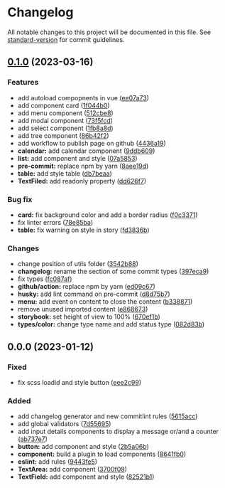 # Changelog

All notable changes to this project will be documented in this file. See [standard-version](https://github.com/conventional-changelog/standard-version) for commit guidelines.

## [0.1.0](https://github.com/nicolas-skrzek/pn-components/compare/v0.0.0...v0.1.0) (2023-03-16)


### Features

* add autoload compopnents in vue ([ee07a73](https://github.com/nicolas-skrzek/pn-components/commit/ee07a73abadb9a0124c23f7ec0a76d56be7e783d))
* add component card ([1f044b0](https://github.com/nicolas-skrzek/pn-components/commit/1f044b0274c5dcfdb148688859b23f344cb582a0))
* add menu component ([512cbe8](https://github.com/nicolas-skrzek/pn-components/commit/512cbe86c762ab18c48ecf16010ddbd63f2faf7c))
* add modal component ([73f5fcd](https://github.com/nicolas-skrzek/pn-components/commit/73f5fcda6fba153eeb4f4b38a58daf6ee5718ad7))
* add select component ([1fb8a8d](https://github.com/nicolas-skrzek/pn-components/commit/1fb8a8d8a7bdfc08f2ff4bfbd60f3c3bc8e082b0))
* add tree component ([86b42f2](https://github.com/nicolas-skrzek/pn-components/commit/86b42f2c808bfae53b63d2e6f68f3cd30e911f27))
* add workflow to publish page on github ([4436a19](https://github.com/nicolas-skrzek/pn-components/commit/4436a191f70ccdd9e8ebdb8fdc8f7994e16da929))
* **calendar:** add calendar component ([9ddb609](https://github.com/nicolas-skrzek/pn-components/commit/9ddb6093ece4e0877a3017466fb1bb86deb18dea))
* **list:** add component and style ([07a5853](https://github.com/nicolas-skrzek/pn-components/commit/07a5853fa5c506883935a9f816577f101ad5ab03))
* **pre-commit:** replace npm by yarn ([8aee19d](https://github.com/nicolas-skrzek/pn-components/commit/8aee19d5710e3f9ca1819a538c3a4196d5d4e3ba))
* **table:** add style table ([db7beaa](https://github.com/nicolas-skrzek/pn-components/commit/db7beaa16dc7aa2bb22992e46f56bd1c23629728))
* **TextFiled:** add readonly property ([dd626f7](https://github.com/nicolas-skrzek/pn-components/commit/dd626f775051a425164e5464fdd0a36ab311736c))


### Bug fix

* **card:** fix background color and add a border radius ([f0c3371](https://github.com/nicolas-skrzek/pn-components/commit/f0c33714eb8bf6410810af38a24209102a431f75))
* fix linter errors ([78e85ba](https://github.com/nicolas-skrzek/pn-components/commit/78e85ba59313febb39a320bdc4fd1fb5ddca1585))
* **table:** fix warning on style in story ([fd3836b](https://github.com/nicolas-skrzek/pn-components/commit/fd3836b24f7ec19279fd1eff5e7f6c0444ab6778))


### Changes

* change position of utils folder ([3542b88](https://github.com/nicolas-skrzek/pn-components/commit/3542b8818134f7395f41d2be61ed93e0030ae969))
* **changelog:** rename the section of some commit types ([397eca9](https://github.com/nicolas-skrzek/pn-components/commit/397eca9272b09f1ebd382d82befd99471d480956))
* fix types ([fc087af](https://github.com/nicolas-skrzek/pn-components/commit/fc087af436d46e7852e90a795903de232a2e71c8))
* **github/action:** replace npm by yarn ([ed09c67](https://github.com/nicolas-skrzek/pn-components/commit/ed09c67123d3a7000423adfb5e1e16f277812d20))
* **husky:** add lint command on pre-commit ([d8d75b7](https://github.com/nicolas-skrzek/pn-components/commit/d8d75b7db15f2141fcccd8ade273a7d1e245f300))
* **menu:** add event on content to close the content ([b338871](https://github.com/nicolas-skrzek/pn-components/commit/b338871a0baa6602be71c0b741269f3cbe2eb5f9))
* remove unused imported content ([e868673](https://github.com/nicolas-skrzek/pn-components/commit/e86867336a6cde0f992c6b7ba7862ad8f63a7ed7))
* **storybook:** set height of view to 100% ([670ef1b](https://github.com/nicolas-skrzek/pn-components/commit/670ef1bed55591d8514244451b6d7dae1052d8f9))
* **types/color:** change type name and add status type ([082d83b](https://github.com/nicolas-skrzek/pn-components/commit/082d83bae0c3f5064f69fd043f1aec6ffe112f82))

## 0.0.0 (2023-01-12)


### Fixed

* fix scss loadid and style button ([eee2c99](https://github.com/nicolas-skrzek/pn-components/commit/eee2c9909c7f376eab3b99ac0a7988a3c793b925))


### Added

* add changelog generator and new commitlint rules ([5615acc](https://github.com/nicolas-skrzek/pn-components/commit/5615acc618029523e5b9c145af7f52fee42db61f))
* add global validators ([7d55695](https://github.com/nicolas-skrzek/pn-components/commit/7d5569586be8659e96dc084ac3794a56699d0fa8))
* add input details components to display a message or/and a counter ([ab737e7](https://github.com/nicolas-skrzek/pn-components/commit/ab737e7ae9528db6a5703e6c1324beda31bc3c17))
* **button:** add component and style ([2b5a06b](https://github.com/nicolas-skrzek/pn-components/commit/2b5a06b2678d7a343c9d73387f4827095dfc7416))
* **component:** build a plugin to load components ([8641fb0](https://github.com/nicolas-skrzek/pn-components/commit/8641fb0b8851056a64d986a91b98be6515535970))
* **eslint:** add rules ([9443fe5](https://github.com/nicolas-skrzek/pn-components/commit/9443fe5b2a13702de66e9bc80fd3ea03c1fa0459))
* **TextArea:** add component ([3700f09](https://github.com/nicolas-skrzek/pn-components/commit/3700f092209d6b1589d2fc36e1eb96903ac1c762))
* **TextField:** add component and style ([82521b1](https://github.com/nicolas-skrzek/pn-components/commit/82521b1f8e7cdcef7a472102a76cd5e3a2c21589))
